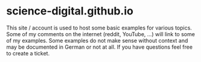# science-digital.github.io

This site / account is used to host some basic examples for various topics. Some of my comments on the internet (reddit, YouTube, ...) will link to some of my examples. Some examples do not make sense without context and may be documented in German or not at all.
If you have questions feel free to create a ticket.
